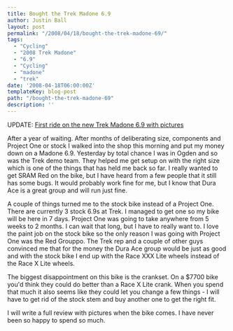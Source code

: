 ```yaml
---
title: Bought the Trek Madone 6.9
author: Justin Ball
layout: post
permalink: "/2008/04/18/bought-the-trek-madone-69/"
tags:
  - "Cycling"
  - "2008 Trek Madone"
  - "6.9"
  - "Cycling"
  - "madone"
  - "trek"
date: '2008-04-18T06:00:00Z'
templateKey: blog-post
path: "/bought-the-trek-madone-69"
description: ''
---
```


UPDATE: [First ride on the new Trek Madone 6.9 with pictures][1]

 [1]: http://www.justinball.com/2008/04/29/first-real-ride-on-the-new-trek-madone-69/

After a year of waiting. After months of deliberating size, components and Project One or stock I walked into the shop this morning and put my money down on a Madone 6.9. Yesterday by total chance I was in Ogden and so was the Trek demo team. They helped me get setup on with the right size which is one of the things that has held me back so far. I really wanted to get SRAM Red on the bike, but I have heard from a few people that it still has some bugs. It would probably work fine for me, but I know that Dura Ace is a great group and will run just fine. 

A couple of things turned me to the stock bike instead of a Project One. There are currently 3 stock 6.9s at Trek. I managed to get one so my bike will be here in 7 days. Project One was going to take anywhere from 5 weeks to 2 months. I can wait that long, but I have to really want to. I love the paint job on the stock bike so the only reason I was going with Project One was the Red Grouppo. The Trek rep and a couple of other guys convinced me that for the money the Dura Ace group would be just as good and with the stock bike I end up with the Race XXX Lite wheels instead of the Race X Lite wheels.

The biggest disappointment on this bike is the crankset. On a $7700 bike you'd think they could do better than a Race X Lite crank. When you spend that much it also seems like they could let you change a few things - I will have to get rid of the stock stem and buy another one to get the right fit.

I will write a full review with pictures when the bike comes. I have never been so happy to spend so much.
